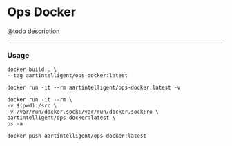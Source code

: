 # Ops Docker

@todo description

---

### Usage

```shell
docker build . \
--tag aartintelligent/ops-docker:latest
```

```shell
docker run -it --rm aartintelligent/ops-docker:latest -v
```

```shell
docker run -it --rm \
-v $(pwd):/src \
-v /var/run/docker.sock:/var/run/docker.sock:ro \
aartintelligent/ops-docker:latest \
ps -a
```

```shell
docker push aartintelligent/ops-docker:latest
```
